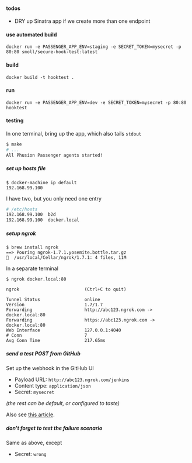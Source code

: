 #### todos

* DRY up Sinatra app if we create more than one endpoint

#### use automated build
```
docker run -e PASSENGER_APP_ENV=staging -e SECRET_TOKEN=mysecret -p 80:80 smoll/secure-hook-test:latest
```

#### build
```
docker build -t hooktest .
```

#### run
```
docker run -e PASSENGER_APP_ENV=dev -e SECRET_TOKEN=mysecret -p 80:80 hooktest
```

#### testing

In one terminal, bring up the app, which also tails `stdout`

```bash
$ make
# ...
All Phusion Passenger agents started!
```

##### set up hosts file

```
$ docker-machine ip default
192.168.99.100
```

I have two, but you only need one entry

```bash
# /etc/hosts
192.168.99.100  b2d
192.168.99.100  docker.local
```

##### setup ngrok

```
$ brew install ngrok
==> Pouring ngrok-1.7.1.yosemite.bottle.tar.gz
🍺  /usr/local/Cellar/ngrok/1.7.1: 4 files, 11M
```

In a separate terminal

```
$ ngrok docker.local:80

ngrok                         (Ctrl+C to quit)

Tunnel Status                 online
Version                       1.7/1.7
Forwarding                    http://abc123.ngrok.com -> docker.local:80
Forwarding                    https://abc123.ngrok.com -> docker.local:80
Web Interface                 127.0.0.1:4040
# Conn                        7
Avg Conn Time                 217.65ms
```

##### send a test POST from GitHub

Set up the webhook in the GitHub UI

* Payload URL: `http://abc123.ngrok.com/jenkins`
* Content type: `application/json`
* Secret: `mysecret`

_(the rest can be default, or configured to taste)_

Also see [this article](https://developer.github.com/webhooks/testing/).

##### don't forget to test the failure scenario

Same as above, except

* Secret: `wrong`

